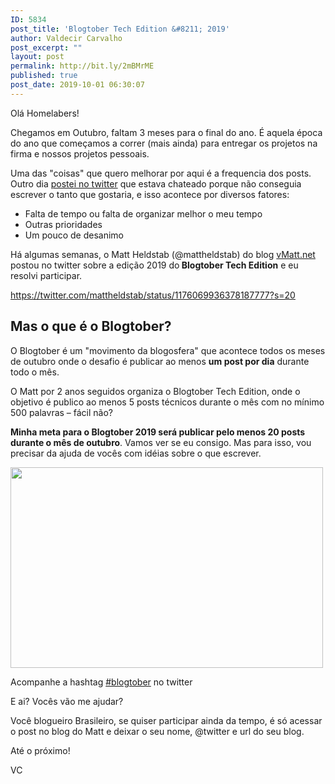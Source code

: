 ```yaml
---
ID: 5834
post_title: 'Blogtober Tech Edition &#8211; 2019'
author: Valdecir Carvalho
post_excerpt: ""
layout: post
permalink: http://bit.ly/2mBMrME
published: true
post_date: 2019-10-01 06:30:07
---
```

Olá Homelabers!

Chegamos em Outubro, faltam 3 meses para o final do ano. É aquela época do ano que começamos a correr (mais ainda) para entregar os projetos na firma e nossos projetos pessoais.

Uma das "coisas" que quero melhorar por aqui é a frequencia dos posts. Outro dia <a href="https://twitter.com/homelaber/status/1175922204925681665?s=20">postei no twitter</a> que estava chateado porque não conseguia escrever o tanto que gostaria, e isso acontece por diversos fatores:
<ul>
 	<li>Falta de tempo ou falta de organizar melhor o meu tempo</li>
 	<li>Outras prioridades</li>
 	<li>Um pouco de desanimo</li>
</ul>
Há algumas semanas, o Matt Heldstab (@mattheldstab) do blog <a href="http://tcwd.net/vblog/" target="_blank" rel="noopener noreferrer">vMatt.net</a> postou no twitter sobre a edição 2019 do<strong> Blogtober Tech Edition</strong> e eu resolvi participar.

https://twitter.com/mattheldstab/status/1176069936378187777?s=20
<h2>Mas o que é o Blogtober?</h2>
O Blogtober é um "movimento da blogosfera" que acontece todos os meses de outubro onde o desafio é publicar ao menos <strong>um post por dia</strong> durante todo o mês.

O Matt por 2 anos seguidos organiza o Blogtober Tech Edition, onde o objetivo é publico ao menos 5 posts técnicos durante o mês com no mínimo 500 palavras – fácil não?

<strong>Minha meta para o Blogtober 2019 será publicar pelo menos 20 posts durante o mês de outubro</strong>. Vamos ver se eu consigo. Mas para isso, vou precisar da ajuda de vocês com idéias sobre o que escrever.

<img class="aligncenter size-full wp-image-5839" src="http://homelaber.com.br/site/wp-content/uploads/2019/09/tumblr-typewriting.gif" alt="" width="500" height="321" />

Acompanhe a hashtag <a href="https://twitter.com/hashtag/blogtober" target="_blank" rel="noopener noreferrer">#blogtober</a> no twitter

E ai? Vocês vão me ajudar?

Você blogueiro Brasileiro, se quiser participar ainda da tempo, é só acessar o post no blog do Matt e deixar o seu nome, @twitter e url do seu blog.

Até o próximo!

VC